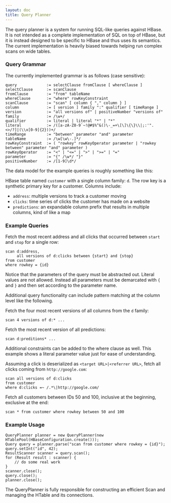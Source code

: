 ```yaml
---
layout: doc
title: Query Planner
---
```


The query planner is a system for running SQL-like queries against HBase.  It is not intended as a complete implementation
of SQL on top of HBase, but it is instead designed to be specific to HBase and thus uses its semantics.  The current
implementation is heavily biased towards helping run complex scans on wide tables.

### Query Grammar

The currently implemented grammar is as follows (case sensitive):

    query             := selectClause fromClause [ whereClause ]
    selectClause      := scanClause
    fromClause        := "from" tableName
    whereClause       := "where" rowKeyConstraint
    scanClause        := "scan" [ column { "," column } ]
    column            := [ version ] family ":" qualifier [ timeRange ]
    version           := "all versions of" | positiveNumber "versions of"
    family            := /\w+/
    qualifier         := literal | literal "*" | "*"
    literal           := /([a-zA-Z0-9`~!@#$%^&()\-_=+\[\]\{\}\\|;:'".<>/?]|(\\x[0-9]{2}))+/
    timeRange         := "between" parameter "and" parameter
    tableName         := /\w[\w\-.]*/
    rowKeyConstraint  := ( "rowkey" rowKeyOperator parameter | "rowkey between" parameter "and" parameter )
    rowKeyOperator    := "<" | "<=" | ">" | ">=" | "="
    parameter         := "{" /\w*/ "}"
    positiveNumber    := /[1-9]\d*/


The data model for the example queries is roughly something like this:

HBase table named `customer` with a single column family: `d`.  The row key is a synthetic primary key for a customer.
Columns include:

* `address`: multiple versions to track a customer moving
* `clicks`: time series of clicks the customer has made on a website
* `predictions`: an expandable column prefix that results in multiple columns, kind of like a map

### Example Queries

Fetch the most recent address and all clicks that occurred between `start` and `stop` for a single row:

    scan d:address,
         all versions of d:clicks between {start} and {stop}
    from customer
    where rowkey = {id}

Notice that the parameters of the query must be abstracted out.  Literal values are not allowed.  Instead all parameters
must be demarcated with `{` and `}` and then set according to the parameter name.

Additional query functionality can include pattern matching at the column level like the following.

Fetch the four most recent versions of all columns from the `d` family:

    scan 4 versions of d:* ...

Fetch the most recent version of all predictions:

    scan d:preditions* ...

Additional constraints can be added to the where clause as well.  This example shows a literal parameter value just
for ease of understanding.

Assuming a click is deserialized as `<target URL>|<referrer URL>`, fetch all clicks coming from `http://google.com`:

    scan all versions of d:clicks
    from customer
    where d:clicks =~ /.*\|http://google.com/

Fetch all customers between IDs 50 and 100, inclusive at the beginning, exclusive at the end:

    scan * from customer where rowkey between 50 and 100

### Example Usage

    QueryPlanner planner = new QueryPlanner(new HTablePool(HBaseConfiguration.create()));
    Query query = planner.parse("scan from customer where rowkey = {id}");
    query.setInt("id", 42);
    ResultScanner scanner = query.scan();
    for (Result result : scanner) {
        // do some real work
    }
    scanner.close();
    query.close();
    planner.close();

The QueryPlanner is fully responsible for constructing an efficient Scan and managing the HTable and its connections.
